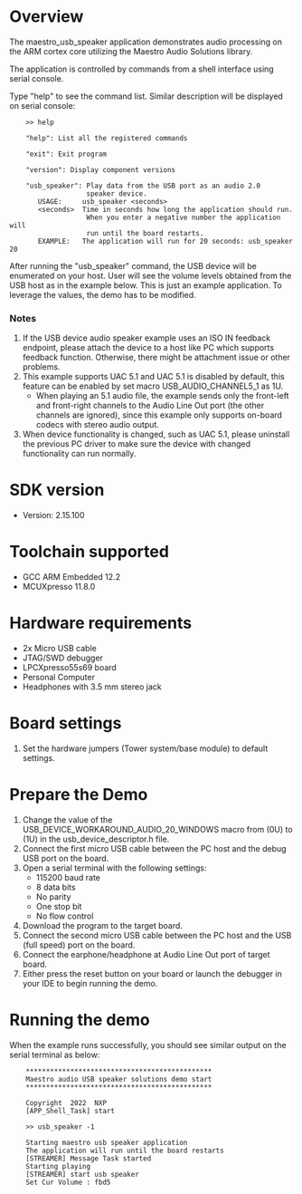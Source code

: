 Overview
========
The maestro_usb_speaker application demonstrates audio processing on the ARM cortex core
utilizing the Maestro Audio Solutions library.

The application is controlled by commands from a shell interface using serial console.

Type "help" to see the command list. Similar description will be displayed on serial console:
```
    >> help

    "help": List all the registered commands

    "exit": Exit program

    "version": Display component versions

    "usb_speaker": Play data from the USB port as an audio 2.0
                   speaker device.
       USAGE:     usb_speaker <seconds>
       <seconds>  Time in seconds how long the application should run.
                   When you enter a negative number the application will
                   run until the board restarts.
       EXAMPLE:   The application will run for 20 seconds: usb_speaker 20
```

After running the "usb_speaker" command, the USB device will be enumerated on your host.
User will see the volume levels obtained from the USB host as in the example below.
This is just an example application. To leverage the values, the demo has to be modified.

### Notes
1. If the USB device audio speaker example uses an ISO IN feedback endpoint, please attach
   the device to a host like PC which supports feedback function. Otherwise, there might be
   attachment issue or other problems.
2. This example supports UAC 5.1 and UAC 5.1 is disabled by default, this feature can be
   enabled by set macro USB_AUDIO_CHANNEL5_1 as 1U.
    - When playing an 5.1 audio file, the example sends only the front-left and front-right
    channels to the Audio Line Out port (the other channels are ignored), since this example
    only supports on-board codecs with stereo audio output.
3. When device functionality is changed, such as UAC 5.1, please uninstall the previous PC
   driver to make sure the device with changed functionality can run normally.


SDK version
===========
- Version: 2.15.100

Toolchain supported
===================
- GCC ARM Embedded  12.2
- MCUXpresso  11.8.0

Hardware requirements
=====================
- 2x Micro USB cable
- JTAG/SWD debugger
- LPCXpresso55s69 board
- Personal Computer
- Headphones with 3.5 mm stereo jack

Board settings
==============
1. Set the hardware jumpers (Tower system/base module) to default settings.

Prepare the Demo
================
1. Change the value of the USB_DEVICE_WORKAROUND_AUDIO_20_WINDOWS macro from (0U) to (1U) in
   the usb_device_descriptor.h file.
2. Connect the first micro USB cable between the PC host and the debug USB port on the board.
3. Open a serial terminal with the following settings:
    - 115200 baud rate
    - 8 data bits
    - No parity
    - One stop bit
    - No flow control
4. Download the program to the target board.
5. Connect the second micro USB cable between the PC host and the USB (full speed) port on the
   board.
6. Connect the earphone/headphone at Audio Line Out port of target board.
7. Either press the reset button on your board or launch the debugger in your IDE to begin
   running the demo.

Running the demo
================
When the example runs successfully, you should see similar output on the serial terminal as below:

```
    **********************************************
    Maestro audio USB speaker solutions demo start
    **********************************************

    Copyright  2022  NXP
    [APP_Shell_Task] start

    >> usb_speaker -1

    Starting maestro usb speaker application
    The application will run until the board restarts
    [STREAMER] Message Task started
    Starting playing
    [STREAMER] start usb speaker
    Set Cur Volume : fbd5
```

